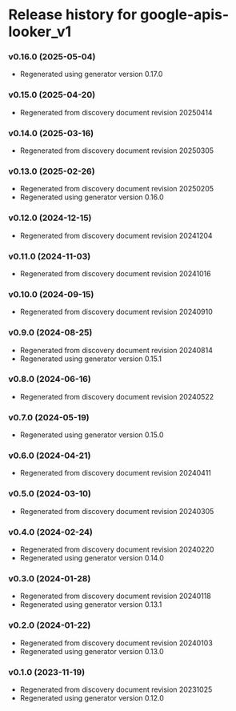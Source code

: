# Release history for google-apis-looker_v1

### v0.16.0 (2025-05-04)

* Regenerated using generator version 0.17.0

### v0.15.0 (2025-04-20)

* Regenerated from discovery document revision 20250414

### v0.14.0 (2025-03-16)

* Regenerated from discovery document revision 20250305

### v0.13.0 (2025-02-26)

* Regenerated from discovery document revision 20250205
* Regenerated using generator version 0.16.0

### v0.12.0 (2024-12-15)

* Regenerated from discovery document revision 20241204

### v0.11.0 (2024-11-03)

* Regenerated from discovery document revision 20241016

### v0.10.0 (2024-09-15)

* Regenerated from discovery document revision 20240910

### v0.9.0 (2024-08-25)

* Regenerated from discovery document revision 20240814
* Regenerated using generator version 0.15.1

### v0.8.0 (2024-06-16)

* Regenerated from discovery document revision 20240522

### v0.7.0 (2024-05-19)

* Regenerated using generator version 0.15.0

### v0.6.0 (2024-04-21)

* Regenerated from discovery document revision 20240411

### v0.5.0 (2024-03-10)

* Regenerated from discovery document revision 20240305

### v0.4.0 (2024-02-24)

* Regenerated from discovery document revision 20240220
* Regenerated using generator version 0.14.0

### v0.3.0 (2024-01-28)

* Regenerated from discovery document revision 20240118
* Regenerated using generator version 0.13.1

### v0.2.0 (2024-01-22)

* Regenerated from discovery document revision 20240103
* Regenerated using generator version 0.13.0

### v0.1.0 (2023-11-19)

* Regenerated from discovery document revision 20231025
* Regenerated using generator version 0.12.0

